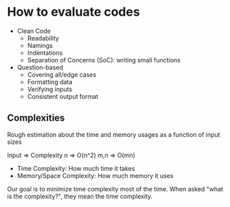 # How to evaluate codes

- Clean Code
  - Readability
  - Namings
  - Indentations
  - Separation of Concerns (SoC): writing small functions
- Question-based
  - Covering all/edge cases
  - Formatting data
  - Verifying inputs
  - Consistent output format

## Complexities

Rough estimation about the time and memory usages as a function of input sizes

Input => Complexity
n => O(n^2)
m,n => O(mn)

- Time Complexity: How much time it takes
- Memory/Space Complexity: How much memory it uses

Our goal is to minimize time complexity most of the time.
When asked "what is the complexity?", they mean the time complexity.
